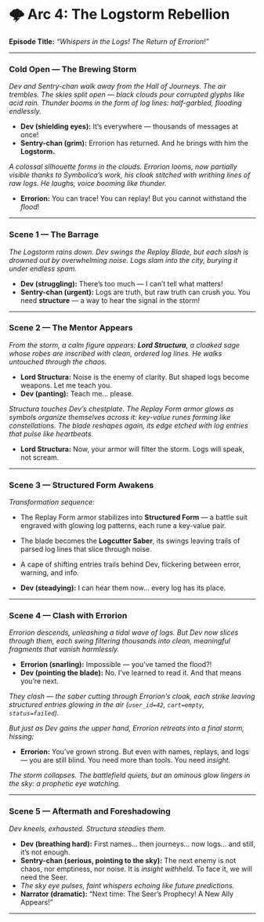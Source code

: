 # 🌩️ Arc 4: The Logstorm Rebellion

**Episode Title:** _“Whispers in the Logs! The Return of Errorion!”_

---

### **Cold Open — The Brewing Storm**

_Dev and Sentry-chan walk away from the Hall of Journeys. The air trembles. The skies split open — black clouds pour corrupted glyphs like acid rain. Thunder booms in the form of log lines: half-garbled, flooding endlessly._

- **Dev (shielding eyes):** It’s everywhere — thousands of messages at once!
- **Sentry-chan (grim):** Errorion has returned. And he brings with him the **Logstorm.**

_A colossal silhouette forms in the clouds. Errorion looms, now partially visible thanks to Symbolica’s work, his cloak stitched with writhing lines of raw logs. He laughs, voice booming like thunder._

- **Errorion:** You can trace! You can replay! But you cannot withstand the _flood_!

---

### **Scene 1 — The Barrage**

_The Logstorm rains down. Dev swings the Replay Blade, but each slash is drowned out by overwhelming noise. Logs slam into the city, burying it under endless spam._

- **Dev (struggling):** There’s too much — I can’t tell what matters!
- **Sentry-chan (urgent):** Logs are truth, but raw truth can crush you. You need **structure** — a way to hear the signal in the storm!

---

### **Scene 2 — The Mentor Appears**

_From the storm, a calm figure appears: **Lord Structura**, a cloaked sage whose robes are inscribed with clean, ordered log lines. He walks untouched through the chaos._

- **Lord Structura:** Noise is the enemy of clarity. But shaped logs become weapons. Let me teach you.
- **Dev (panting):** Teach me… please.

_Structura touches Dev’s chestplate. The Replay Form armor glows as symbols organize themselves across it: key-value runes forming like constellations. The blade reshapes again, its edge etched with log entries that pulse like heartbeats._

- **Lord Structura:** Now, your armor will filter the storm. Logs will speak, not scream.

---

### **Scene 3 — Structured Form Awakens**

_Transformation sequence:_

- The Replay Form armor stabilizes into **Structured Form** — a battle suit engraved with glowing log patterns, each rune a key-value pair.

- The blade becomes the **Logcutter Saber**, its swings leaving trails of parsed log lines that slice through noise.

- A cape of shifting entries trails behind Dev, flickering between error, warning, and info.

- **Dev (steadying):** I can hear them now… every log has its place.

---

### **Scene 4 — Clash with Errorion**

_Errorion descends, unleashing a tidal wave of logs. But Dev now slices through them, each swing filtering thousands into clean, meaningful fragments that vanish harmlessly._

- **Errorion (snarling):** Impossible — you’ve tamed the flood?!
- **Dev (pointing the blade):** No. I’ve learned to read it. And that means you’re next.

_They clash — the saber cutting through Errorion’s cloak, each strike leaving structured entries glowing in the air (`user_id=42`, `cart=empty`, `status=failed`)._

_But just as Dev gains the upper hand, Errorion retreats into a final storm, hissing:_

- **Errorion:** You’ve grown strong. But even with names, replays, and logs — you are still blind. You need more than tools. You need _insight._

_The storm collapses. The battlefield quiets, but an ominous glow lingers in the sky: a prophetic eye watching._

---

### **Scene 5 — Aftermath and Foreshadowing**

_Dev kneels, exhausted. Structura steadies them._

- **Dev (breathing hard):** First names… then journeys… now logs… and still, it’s not enough.
- **Sentry-chan (serious, pointing to the sky):** The next enemy is not chaos, nor emptiness, nor noise. It is _insight withheld._ To face it, we will need the Seer.
- _The sky eye pulses, faint whispers echoing like future predictions._
- **Narrator (dramatic):** “Next time: The Seer’s Prophecy! A New Ally Appears!”

---
